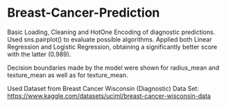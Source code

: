 # Breast-Cancer-Prediction

Basic Loading, Cleaning and HotOne Encoding of diagnostic predictions. Used sns.pairplot() to evaluate possible algorithms. Applied both Linear Regression and Logistic Regression, obtaining a significantly better score with the latter (0.989).

Decision boundaries made by the model were shown for radius_mean and texture_mean as well as for texture_mean. 

Used Dataset from Breast Cancer Wisconsin (Diagnostic) Data Set: https://www.kaggle.com/datasets/uciml/breast-cancer-wisconsin-data
